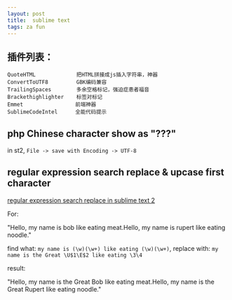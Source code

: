 ```yaml
---
layout: post
title:  sublime text
tags: za fun
---
```


## 插件列表：

    QuoteHTML             把HTML拼接成js插入字符串，神器
    ConvertToUTF8         GBK编码兼容
    TrailingSpaces        多余空格标记，强迫症患者福音
    Brackethighlighter    标签对标记
    Emmet               　前端神器
    SublimeCodeIntel    　全能代码提示

## php Chinese character show as "???"
in st2, `File -> save with Encoding -> UTF-8`

## regular expression search replace & upcase first character
[regular expression search replace in sublime text 2](http://stackoverflow.com/questions/11819886/)

For:

"Hello, my name is bob like eating meat.Hello, my name is rupert like eating noodle."

find what: `my name is (\w)(\w+) like eating (\w)(\w+)`, replace with: `my name is the Great \U$1\E$2 like eating \3\4`

result:

"Hello, my name is the Great Bob like eating meat.Hello, my name is the Great Rupert like eating noodle."
